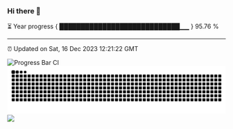 ### Hi there 👋

⏳ Year progress { ████████████████████████████▁▁ } 95.76 %

---

⏰ Updated on Sat, 16 Dec 2023 12:21:22 GMT

![Progress Bar CI](https://github.com/liununu/liununu/workflows/Progress%20Bar%20CI/badge.svg)![](https://raw.githubusercontent.com/L1cardo/L1cardo/main/assets/github-contribution-grid-snake.svg)![](https://raw.githubusercontent.com/seesaws/seesaws/main/assets/github-contribution-grid-snake.svg)
